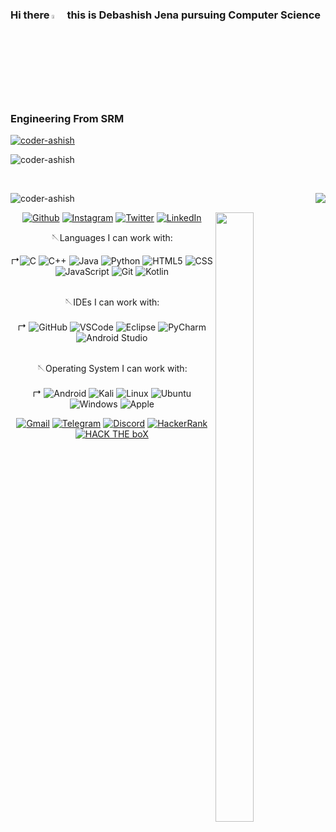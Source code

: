 ### Hi there <img src="https://media.giphy.com/media/hvRJCLFzcasrR4ia7z/giphy.gif" width="4%"> this is Debashish Jena pursuing Computer Science Engineering From SRM
<p align="left"> <a href="https://github.com/ryo-ma/github-profile-trophy"><img src="https://github-profile-trophy.vercel.app/?username=coder-ashish" alt="coder-ashish" /></a> </p>


<p>&nbsp;<img align="left" src="https://github-readme-stats.vercel.app/api?username=coder-ashish&show_icons=true&locale=en" alt="coder-ashish" /></p><br><p>
<img align="right" src="https://github-readme-stats.vercel.app/api/top-langs/?username=coder-ashish&show_icons=true&title_color=2D93AD&icon_color=DBD56E&text_color=88AB75&bg_color=0a0c10"> 
<img align="center" src="https://github-readme-streak-stats.herokuapp.com/?user=coder-ashish&" alt="coder-ashish" /></p>

 <img src="https://c.tenor.com/8Lv-6pAI694AAAAi/colin-computer-rage.gif" img align="right" width=35% height=50% >

 

<center>
 
[![Github](https://img.shields.io/badge/github-%23575757.svg?style=for-the-badge&logo=github)](https://www.github.com/coder-ashish)
[![Instagram](https://img.shields.io/badge/instagram-864879.svg?style=for-the-badge&logo=instagram&logoColor=white)](https://www.instagram.com/debashishjena_)
[![Twitter](https://img.shields.io/badge/twitter-0078d7.svg?style=for-the-badge&logo=twitter&logoColor=white)](https://twitter.com/Merciless_Ashis)
[![LinkedIn](https://img.shields.io/badge/-LINKEDIN-4298B8?style=for-the-badge&logo=linkedin&logoColor=white)](https://www.linkedin.com/in/debashish-jena-94647016b/)

  🪡Languages I can work with:

&#8625;![C](https://img.shields.io/badge/-C-000000?style=flat&logo=C)
![C++](https://img.shields.io/badge/C++-000000?for-the-badge&logo=c%2B%2B&logoColor=%2300599C) 
![Java](https://img.shields.io/badge/Java-000000.svg?for-the-badge&logo=java&logoColor=%23ED8B00)
![Python](https://img.shields.io/badge/-Python-000000?style=flat&logo=python)
![HTML5](https://img.shields.io/badge/-HTML5-000?&logo=html5)
![CSS](https://img.shields.io/badge/-CSS-000?&logo=css3&logoColor=1572B6)
![JavaScript](https://img.shields.io/badge/-JavaScript-000000?&logo=javascript)
![Git](https://img.shields.io/badge/-Git-000?&logo=git)
![Kotlin](https://img.shields.io/badge/kotlin-000000.svg?for-the-badge&logo=kotlin&logoColor=%230095D5)
 <br>
 <br>
 
 🪡IDEs I can work with: <br>
 <br>
 &#8625;
![GitHub](https://img.shields.io/badge/-GitHub-000000?&logo=github)
![VSCode](https://img.shields.io/badge/-VSCode-000?&logo=Visual%20Studio%20Code&logoColor=007ACC)
![Eclipse](https://img.shields.io/badge/Eclipse-000000?for-the-badge&logo=Eclipse&logoColor=FE7A16)
![PyCharm](https://img.shields.io/badge/PyCharm-000000?for-the-badge&logo=pycharm&logoColor=black&color=black&labelColor=green)
![Android Studio](https://img.shields.io/badge/Android%20Studio-000000.svg?for-the-badge&logo=android-studio&logoColor=lightgreen)
 <br>
 <br>
 
 🪡Operating System I can work with: <br>
 <br>
 &#8625;
![Android](https://img.shields.io/badge/Android-000000?badge&logo=android&logoColor=3DDC84)
![Kali](https://img.shields.io/badge/Kali-000000?logo=kalilinux&logoColor=268BEE)
![Linux](https://img.shields.io/badge/Linux-000000?badge&logo=linux&logoColor=FCC624)
![Ubuntu](https://img.shields.io/badge/Ubuntu-000000?badge&logo=ubuntu&logoColor=E95420)
![Windows](https://img.shields.io/badge/Windows-000000?badge&logo=windows&logoColor=0078D6)
 ![Apple](https://img.shields.io/badge/Apple-000000.svg?adge&logo=apple&logoColor=white)

 
[![Gmail](https://img.shields.io/badge/Gmail-D14836?style=for-the-badge&logo=gmail&logoColor=white)](www.debashish8280@gmail.com)
[![Telegram](https://img.shields.io/badge/Telegram-%234B275F?style=for-the-badge&logo=telegram&logoColor=white)](https://t.me/Merciless_Ashish)
[![Discord](https://img.shields.io/badge/discord-%237289DA.svg?style=for-the-badge&logo=discord&logoColor=white)](https://discord.com/channels/@Merciless_Ashish#7660)
 [![HackerRank](https://img.shields.io/badge/-Hackerrank-%23239120?style=for-the-badge&logo=HackerRank&logoColor=white)](https://www.hackerrank.com/ashish8280)
[![HACK THE boX](https://img.shields.io/badge/hackthebox-%23363636?style=for-the-badge&logo=hackthebox&logoColor=%23239120)](https://app.hackthebox.com/Ashish8280)
 </center>
